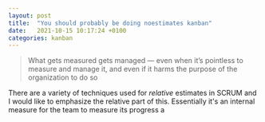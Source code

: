 ```yaml
---
layout: post
title:  "You should probably be doing noestimates kanban"
date:   2021-10-15 10:17:24 +0100
categories: kanban 
---
```


> What gets measured gets managed — even when it’s pointless to measure and manage it, and even if it harms the purpose of the organization to do so


There are a variety of techniques used for _relative_ estimates in SCRUM and I would like to emphasize the relative part of this. Essentially it's an internal measure for the team to measure its progress a

